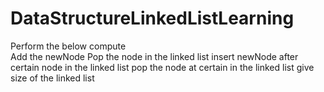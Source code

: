 # DataStructureLinkedListLearning
Perform the below compute  
Add the newNode
Pop the node in the linked list
insert newNode after certain node in the linked list
pop the node at certain in the linked list
give size of the linked list
